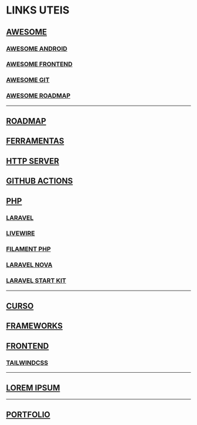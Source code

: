 # LINKS UTEIS

## [AWESOME](AWESOME.md)
### [AWESOME ANDROID](AWESOME-ANDROID.md)
### [AWESOME FRONTEND](AWESOME-FRONTEND.md)
### [AWESOME GIT](AWESOME-GIT.md)
### [AWESOME ROADMAP](AWESOME-ROADMAP.md)

---

## [ROADMAP](ROADMAP.md)

## [FERRAMENTAS](FERRAMENTAS.md)

## [HTTP SERVER](HTTPSERVER.md)

## [GITHUB ACTIONS](GITHUBACTIONS.md)

## [PHP](PHP.md)

### [LARAVEL](PHP-LARAVEL.md)

### [LIVEWIRE](PHP-LIVEWIRE.md)

### [FILAMENT PHP](PHP-FILAMENTPHP.md)

### [LARAVEL NOVA](PHP-LARAVEL-NOVA.md)

### [LARAVEL START KIT](PHP-LARAVEL-STARTKIT.md)

---

## [CURSO](CURSO.md)

## [FRAMEWORKS](FRAMEWORKS.md)

## [FRONTEND](FRONTEND.md)

### [TAILWINDCSS](FRONTEND-TAILWINDCSS.md)

---

## [LOREM IPSUM](LOREMIPSUM.md)

---

## [PORTFOLIO](PORTFOLIO.md)
